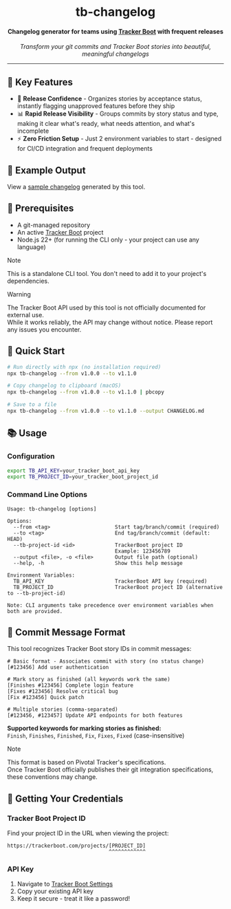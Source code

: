 <h1 align="center">
  tb-changelog
</h1>

<h4 align="center">
  Changelog generator for teams using <a href="https://trackerboot.com">Tracker Boot</a> with frequent releases
</h4>
<p align="center">
  <i>Transform your git commits and Tracker Boot stories into beautiful, meaningful changelogs</i>
</p>

<!-- Badges will be added here later -->

---

## 🚀 Key Features

- 🎯 **Release Confidence** - Organizes stories by acceptance status, instantly flagging unapproved features before they ship
- 📊 **Rapid Release Visibility** - Groups commits by story status and type, making it clear what's ready, what needs attention, and what's incomplete
- ⚡ **Zero Friction Setup** - Just 2 environment variables to start - designed for CI/CD integration and frequent deployments

## 📸 Example Output

View a [sample changelog](https://github.com/yukkobay/tb-changelog/blob/main/SAMPLE_CHANGELOG.md) generated by this tool.

## 🔧 Prerequisites

- A git-managed repository
- An active [Tracker Boot](https://trackerboot.com) project
- Node.js 22+ (for running the CLI only - your project can use any language)

> [!NOTE]
> This is a standalone CLI tool. You don't need to add it to your project's dependencies.

> [!WARNING]
> The Tracker Boot API used by this tool is not officially documented for external use.  
> While it works reliably, the API may change without notice. Please report any issues you encounter.

## 🎯 Quick Start

```bash
# Run directly with npx (no installation required)
npx tb-changelog --from v1.0.0 --to v1.1.0

# Copy changelog to clipboard (macOS)
npx tb-changelog --from v1.0.0 --to v1.1.0 | pbcopy

# Save to a file
npx tb-changelog --from v1.0.0 --to v1.1.0 --output CHANGELOG.md
```

## 📚 Usage

### Configuration
```bash
export TB_API_KEY=your_tracker_boot_api_key
export TB_PROJECT_ID=your_tracker_boot_project_id
```

### Command Line Options

```
Usage: tb-changelog [options]                                                                                                     

Options:
  --from <tag>                     Start tag/branch/commit (required)
  --to <tag>                       End tag/branch/commit (default: HEAD)
  --tb-project-id <id>             TrackerBoot project ID
                                   Example: 123456789
  --output <file>, -o <file>       Output file path (optional)
  --help, -h                       Show this help message

Environment Variables:
  TB_API_KEY                       TrackerBoot API key (required)
  TB_PROJECT_ID                    TrackerBoot project ID (alternative to --tb-project-id)

Note: CLI arguments take precedence over environment variables when both are provided.
```

## 📝 Commit Message Format

This tool recognizes Tracker Boot story IDs in commit messages:

```
# Basic format - Associates commit with story (no status change)
[#123456] Add user authentication

# Mark story as finished (all keywords work the same)
[Finishes #123456] Complete login feature
[Fixes #123456] Resolve critical bug
[Fix #123456] Quick patch

# Multiple stories (comma-separated)
[#123456, #123457] Update API endpoints for both features
```

**Supported keywords for marking stories as finished:**  
`Finish`, `Finishes`, `Finished`, `Fix`, `Fixes`, `Fixed` (case-insensitive)

> [!NOTE]
> This format is based on Pivotal Tracker's specifications.  
> Once Tracker Boot officially publishes their git integration specifications, these conventions may change.

## 🔑 Getting Your Credentials
### Tracker Boot Project ID
Find your project ID in the URL when viewing the project:
```
https://trackerboot.com/projects/[PROJECT_ID]
                                 ^^^^^^^^^^^^
```

### API Key
1. Navigate to [Tracker Boot Settings](https://trackerboot.com/settings/api)
2. Copy your existing API key
3. Keep it secure - treat it like a password!
